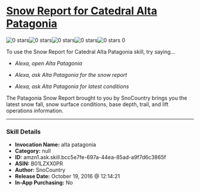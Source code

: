 # [Snow Report for Catedral Alta Patagonia](http://alexa.amazon.com/#skills/amzn1.ask.skill.bcc5e7fe-697a-44ea-85ad-a9f7d6c3865f)
![0 stars](../../images/ic_star_border_black_18dp_1x.png)![0 stars](../../images/ic_star_border_black_18dp_1x.png)![0 stars](../../images/ic_star_border_black_18dp_1x.png)![0 stars](../../images/ic_star_border_black_18dp_1x.png)![0 stars](../../images/ic_star_border_black_18dp_1x.png) 0

To use the Snow Report for Catedral Alta Patagonia skill, try saying...

* *Alexa, open Alta Patagonia*

* *Alexa, ask Alta Patagonia for the snow report*

* *Alexa, ask Alta Patagonia for latest conditions*

The Patagonia Snow Report brought to you by SnoCountry brings you the latest snow fall, snow surface conditions,  base depth, trail, and lift operations information.

***

### Skill Details

* **Invocation Name:** alta patagonia
* **Category:** null
* **ID:** amzn1.ask.skill.bcc5e7fe-697a-44ea-85ad-a9f7d6c3865f
* **ASIN:** B01LZXX0PR
* **Author:** SnoCountry
* **Release Date:** October 19, 2016 @ 12:14:21
* **In-App Purchasing:** No
